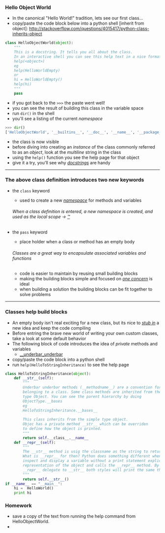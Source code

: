 ### Hello Object World
* In the canonical "Hello World!" tradition, lets see our first class...
* copy/paste the code block below into a python shell
[inherit from object]: http://stackoverflow.com/questions/4015417/python-class-inherits-object

```python
class HelloObjectWorld(object):
    """
    This is a docstring. It tells you all about the class.
    In an interactive shell you can see this help text in a nice format by doing
    help(<object>)
    eg
    help(HelloWorldEmpty)
    or
    hi = HelloWorldEmpty()
    help(hi)
    """
    pass
```

* if you got back to the `>>>` the paste went well!
* you can see the result of building this class in the variable space
* run `dir()` in the shell
* you'll see a listing of the current *namespace*

```python
>>> dir()
['HelloObjectWorld', '__builtins__', '__doc__', '__name__', '__package__']
```

* the class is now visible
* before diving into creating an *instance* of the class commonly referred to as an *object*, look at the *multiline* string in the class
* using the `help()` function you see the help page for that object
* give it a try, you'll see why [*docstrings*](https://www.python.org/dev/peps/pep-0257/#what-is-a-docstring) are handy

---

### The above class definition introduces two new keywords
* the `class` keyword
    * used to create a new [*namespace*](https://docs.python.org/2/tutorial/classes.html#python-scopes-and-namespaces) for methods and variables

    ###### When a class definition is entered, a new namespace is created, and used as the local scope -> [:tm:](https://docs.python.org/2/tutorial/classes.html#class-definition-syntax)
* the `pass` keyword
    * place holder when a class or method has an empty body

    ###### Classes are a great way to *encapsulate* associated variables and functions
    * code is easier to maintain by reusing small building blocks
    * making the building blocks simple and focused on [*one concern*](https://blog.8thlight.com/uncle-bob/2014/05/08/SingleReponsibilityPrinciple.html) is ideal
    * when building a solution the building blocks can be fit together to solve problems

---

### Classes help build blocks
* An empty body isn't real exciting for a new class, but its nice to [*stub in*](https://en.wikipedia.org/wiki/Method_stub) a new idea and keep the code compiling
* Before entring the brave new world of writing your own custom classes, take a look at some default behavior
* The following block of code introduces the idea of *private* methods and variables
    * [ __underbar_underbar ](https://docs.python.org/2/tutorial/classes.html#private-variables-and-class-local-references)
* copy/paste the code block into a python shell
* run `help(HelloToStringInheritance)` to see the help page

```python
class HelloToStringInheritance(object):
    def __str__(self):
        """
        Underbar underbar methods (__methodname__) are a convention for methods
        belonging to a class. Some class methods are inherited from the parent
        type Object. You can see the parent hierarchy by doing
        ObjectType.__bases
        eg
        HelloToStringInheritance.__bases__
        
        This class inherits from the simple type object. 
        Objec has a private method __str__ which can be overriden
        to define how the object is printed.
        """
        return self.__class__.__name__
    def __repr__(self):
        """
        The __str__ method is usig the classname as the string to return when printing.
        What is __repr__ for then? Python does something different when you let the interpreter
        inspect and display a variable without a print statement explicitly. This is the
        representation of the object and calls the __repr__ method. By having
        __repr__ delegate to __str__ both styles will print the same thing.
        """
        return self.__str__()
if __name__ == "__main__":
    hi =  HelloWorld()
    print hi
```


### Homework
* save a copy of the text from running the help command from HelloObjectWorld.
* 
